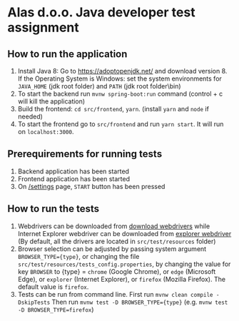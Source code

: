 # Alas d.o.o. Java developer test assignment

## How to run the application

1. Install Java 8: Go to https://adoptopenjdk.net/ and download version 8. If the Operating System is Windows: set the system environments for `JAVA_HOME` (jdk root folder) and `PATH` (jdk root folder\bin)
2. To start the backend run `mvnw spring-boot:run` command (control + c will kill the application)
3. Build the frontend: `cd src/frontend`, `yarn`. (install `yarn` and `node` if needed)
4. To start the frontend go to `src/frontend` and run `yarn start`. It will run on `localhost:3000`.

## Prerequirements for running tests

1. Backend application has been started
2. Frontend application has been started
3. On [/settings](http://localhost:3000/settings) page, `START` button has been pressed

## How to run the tests

1. Webdrivers can be downloaded from [download webdrivers](https://www.selenium.dev/ecosystem/)
while Internet Explorer webdriver can be downloaded from [explorer webdriver](https://www.selenium.dev/downloads/)
(By default, all the drivers are located in `src/test/resources` folder)
2. Browser selection can be adjusted by passing system argument `BROWSER_TYPE={type}`, or changing the file `src/test/resources/tests_config.properties`, by changing the value for key `BROWSER` to {type} = `chrome` (Google Chrome), or `edge` (Microsoft Edge), or `explorer` (Internet Explorer), or `firefox` (Mozilla Firefox). The default value is  `firefox`. 
3. Tests can be run from command line. First run `mvnw clean compile -DskipTests`
Then run `mvnw test -D BROWSER_TYPE={type}` (e.g. `mvnw test -D BROWSER_TYPE=firefox`)